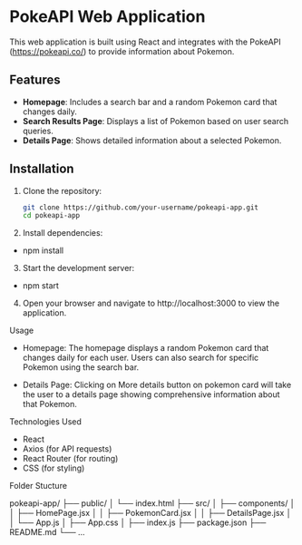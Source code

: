 # PokeAPI Web Application

This web application is built using React and integrates with the PokeAPI (https://pokeapi.co/) to provide information about Pokemon.

## Features

- **Homepage**: Includes a search bar and a random Pokemon card that changes daily.
- **Search Results Page**: Displays a list of Pokemon based on user search queries.
- **Details Page**: Shows detailed information about a selected Pokemon.

## Installation

1. Clone the repository:

   ```bash
   git clone https://github.com/your-username/pokeapi-app.git
   cd pokeapi-app
   ```

2. Install dependencies:

- npm install

3. Start the development server:

- npm start

4. Open your browser and navigate to http://localhost:3000 to view the application.

Usage

- Homepage: The homepage displays a random Pokemon card that changes daily for each user. Users can also search for specific Pokemon using the search bar.

- Details Page: Clicking on More details button on pokemon card will take the user to a details page showing comprehensive information about that Pokemon.

Technologies Used

- React
- Axios (for API requests)
- React Router (for routing)
- CSS (for styling)

Folder Stucture

pokeapi-app/
├── public/
│ └── index.html
├── src/
│ ├── components/
│ │ ├── HomePage.jsx
│ │ ├── PokemonCard.jsx
│ │ ├── DetailsPage.jsx
│ │ └── App.js
│ ├── App.css
│ ├── index.js
├── package.json
├── README.md
└── ...
